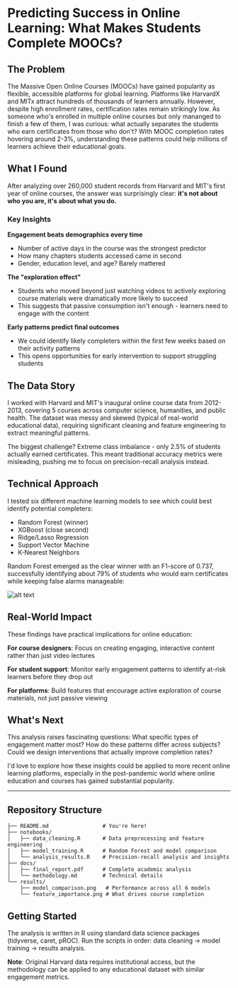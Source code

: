 # Predicting Success in Online Learning: What Makes Students Complete MOOCs?

## The Problem

The Massive Open Online Courses (MOOCs) have gained popularity as flexible, accessible platforms for global learning. Platforms like HarvardX and MITx attract hundreds of thousands of learners annually. However, despite high enrollment rates, certification rates remain strikingly low. As someone who's enrolled in multiple online courses but only mananged to finish a few of them, I was curious: what actually separates the students who earn certificates from those who don't? With MOOC completion rates hovering around 2-3%, understanding these patterns could help millions of learners achieve their educational goals.

## What I Found

After analyzing over 260,000 student records from Harvard and MIT's first year of online courses, the answer was surprisingly clear: **it's not about who you are, it's about what you do.**

### Key Insights

**Engagement beats demographics every time**
- Number of active days in the course was the strongest predictor
- How many chapters students accessed came in second
- Gender, education level, and age? Barely mattered

**The "exploration effect"**
- Students who moved beyond just watching videos to actively exploring course materials were dramatically more likely to succeed
- This suggests that passive consumption isn't enough - learners need to engage with the content

**Early patterns predict final outcomes**
- We could identify likely completers within the first few weeks based on their activity patterns
- This opens opportunities for early intervention to support struggling students

## The Data Story

I worked with Harvard and MIT's inaugural online course data from 2012-2013, covering 5 courses across computer science, humanities, and public health. The dataset was messy and skewed (typical of real-world educational data), requiring significant cleaning and feature engineering to extract meaningful patterns.

The biggest challenge? Extreme class imbalance - only 2.5% of students actually earned certificates. This meant traditional accuracy metrics were misleading, pushing me to focus on precision-recall analysis instead.

## Technical Approach

I tested six different machine learning models to see which could best identify potential completers:
- Random Forest (winner)
- XGBoost (close second) 
- Ridge/Lasso Regression
- Support Vector Machine
- K-Nearest Neighbors

Random Forest emerged as the clear winner with an F1-score of 0.737, successfully identifying about 79% of students who would earn certificates while keeping false alarms manageable:

![alt text](prc_combined.png)


## Real-World Impact

These findings have practical implications for online education:

**For course designers**: Focus on creating engaging, interactive content rather than just video lectures

**For student support**: Monitor early engagement patterns to identify at-risk learners before they drop out

**For platforms**: Build features that encourage active exploration of course materials, not just passive viewing

## What's Next

This analysis raises fascinating questions: What specific types of engagement matter most? How do these patterns differ across subjects? Could we design interventions that actually improve completion rates?

I'd love to explore how these insights could be applied to more recent online learning platforms, especially in the post-pandemic world where online education and courses has gained substantial popularity.

---

## Repository Structure
```
├── README.md                 # You're here!
├── notebooks/
│   ├── data_cleaning.R       # Data preprocessing and feature engineering  
│   ├── model_training.R      # Random Forest and model comparison
│   └── analysis_results.R    # Precision-recall analysis and insights
├── docs/
│   ├── final_report.pdf      # Complete academic analysis
│   └── methodology.md        # Technical details
└── results/
    ├── model_comparison.png   # Performance across all 6 models
    └── feature_importance.png # What drives course completion
```

## Getting Started

The analysis is written in R using standard data science packages (tidyverse, caret, pROC). Run the scripts in order: data cleaning → model training → results analysis.

**Note**: Original Harvard data requires institutional access, but the methodology can be applied to any educational dataset with similar engagement metrics.
